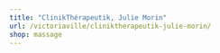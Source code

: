 ```yaml
---
title: "ClinikThérapeutik, Julie Morin"
url: /victoriaville/cliniktherapeutik-julie-morin/
shop: massage
---
```

